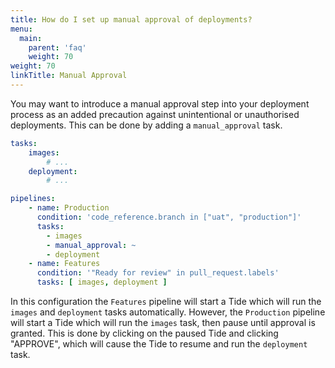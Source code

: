 ```yaml
---
title: How do I set up manual approval of deployments?
menu:
  main:
    parent: 'faq'
    weight: 70
weight: 70
linkTitle: Manual Approval
---
```

You may want to introduce a manual approval step into your deployment process as an added precaution against unintentional or unauthorised deployments. This can be done by adding a `manual_approval` task.

```yaml
tasks:
    images:
        # ...
    deployment:
        # ...

pipelines:
    - name: Production
      condition: 'code_reference.branch in ["uat", "production"]'
      tasks:
        - images
        - manual_approval: ~
        - deployment
    - name: Features
      condition: '"Ready for review" in pull_request.labels'
      tasks: [ images, deployment ]
```

In this configuration the `Features` pipeline will start a Tide which will run the `images` and `deployment` tasks automatically. However, the `Production` pipeline will start a Tide which will run the `images` task, then pause until approval is granted. This is done by clicking on the paused Tide and clicking "APPROVE", which will cause the Tide to resume and run the `deployment` task.

